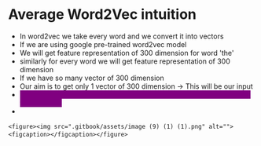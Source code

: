 # Average Word2Vec intuition

* &#x20;In word2vec we take every word and we convert it into vectors
* If we are using google pre-trained word2vec model
* We will get feature representation of 300 dimension for word 'the'
* similarly for every word we will get feature representation of 300 dimension
* If we have so many vector of 300 dimension
* Our aim is to get only 1 vector of 300 dimension -> This will be our input
* <mark style="color:purple;background-color:purple;">**We take average of all the vectors of the words and feed this as input to the model**</mark>
*

    <figure><img src=".gitbook/assets/image (9) (1) (1).png" alt=""><figcaption></figcaption></figure>
